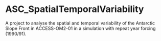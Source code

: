 # ASC_SpatialTemporalVariability

A project to analyse the spatial and temporal variability of the Antarctic Slope Front in ACCESS-OM2-01 in a simulation with repeat year forcing (1990/91).

